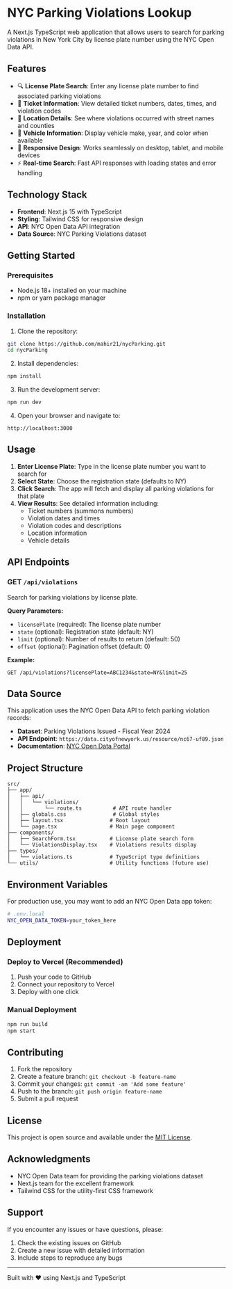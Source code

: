 # NYC Parking Violations Lookup

A Next.js TypeScript web application that allows users to search for parking violations in New York City by license plate number using the NYC Open Data API.

## Features

- 🔍 **License Plate Search**: Enter any license plate number to find associated parking violations
- 🎫 **Ticket Information**: View detailed ticket numbers, dates, times, and violation codes
- 📍 **Location Details**: See where violations occurred with street names and counties
- 🚗 **Vehicle Information**: Display vehicle make, year, and color when available
- 📱 **Responsive Design**: Works seamlessly on desktop, tablet, and mobile devices
- ⚡ **Real-time Search**: Fast API responses with loading states and error handling

## Technology Stack

- **Frontend**: Next.js 15 with TypeScript
- **Styling**: Tailwind CSS for responsive design
- **API**: NYC Open Data API integration
- **Data Source**: NYC Parking Violations dataset

## Getting Started

### Prerequisites

- Node.js 18+ installed on your machine
- npm or yarn package manager

### Installation

1. Clone the repository:
```bash
git clone https://github.com/mahir21/nycParking.git
cd nycParking
```

2. Install dependencies:
```bash
npm install
```

3. Run the development server:
```bash
npm run dev
```

4. Open your browser and navigate to:
```
http://localhost:3000
```

## Usage

1. **Enter License Plate**: Type in the license plate number you want to search for
2. **Select State**: Choose the registration state (defaults to NY)
3. **Click Search**: The app will fetch and display all parking violations for that plate
4. **View Results**: See detailed information including:
   - Ticket numbers (summons numbers)
   - Violation dates and times
   - Violation codes and descriptions
   - Location information
   - Vehicle details

## API Endpoints

### GET `/api/violations`

Search for parking violations by license plate.

**Query Parameters:**
- `licensePlate` (required): The license plate number
- `state` (optional): Registration state (default: NY)
- `limit` (optional): Number of results to return (default: 50)
- `offset` (optional): Pagination offset (default: 0)

**Example:**
```
GET /api/violations?licensePlate=ABC1234&state=NY&limit=25
```

## Data Source

This application uses the NYC Open Data API to fetch parking violation records:
- **Dataset**: Parking Violations Issued - Fiscal Year 2024
- **API Endpoint**: `https://data.cityofnewyork.us/resource/nc67-uf89.json`
- **Documentation**: [NYC Open Data Portal](https://opendata.cityofnewyork.us/)

## Project Structure

```
src/
├── app/
│   ├── api/
│   │   └── violations/
│   │       └── route.ts          # API route handler
│   ├── globals.css               # Global styles
│   ├── layout.tsx               # Root layout
│   └── page.tsx                 # Main page component
├── components/
│   ├── SearchForm.tsx           # License plate search form
│   └── ViolationsDisplay.tsx    # Violations results display
├── types/
│   └── violations.ts            # TypeScript type definitions
└── utils/                       # Utility functions (future use)
```

## Environment Variables

For production use, you may want to add an NYC Open Data app token:

```bash
# .env.local
NYC_OPEN_DATA_TOKEN=your_token_here
```

## Deployment

### Deploy to Vercel (Recommended)

1. Push your code to GitHub
2. Connect your repository to Vercel
3. Deploy with one click

### Manual Deployment

```bash
npm run build
npm start
```

## Contributing

1. Fork the repository
2. Create a feature branch: `git checkout -b feature-name`
3. Commit your changes: `git commit -am 'Add some feature'`
4. Push to the branch: `git push origin feature-name`
5. Submit a pull request

## License

This project is open source and available under the [MIT License](LICENSE).

## Acknowledgments

- NYC Open Data team for providing the parking violations dataset
- Next.js team for the excellent framework
- Tailwind CSS for the utility-first CSS framework

## Support

If you encounter any issues or have questions, please:
1. Check the existing issues on GitHub
2. Create a new issue with detailed information
3. Include steps to reproduce any bugs

---

Built with ❤️ using Next.js and TypeScript
